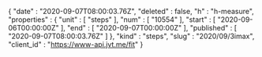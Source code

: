 {
  "date" : "2020-09-07T08:00:03.76Z",
  "deleted" : false,
  "h" : "h-measure",
  "properties" : {
    "unit" : [ "steps" ],
    "num" : [ "10554" ],
    "start" : [ "2020-09-06T00:00:00Z" ],
    "end" : [ "2020-09-07T00:00:00Z" ],
    "published" : [ "2020-09-07T08:00:03.76Z" ]
  },
  "kind" : "steps",
  "slug" : "2020/09/3imax",
  "client_id" : "https://www-api.jvt.me/fit"
}
